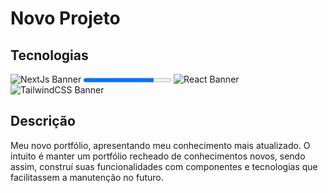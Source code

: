 # Novo Projeto

## Tecnologias

<img src="img/nextjsBanner.png" alt="NextJs Banner"> <progress value="80" max="100"></progress>
<img src="img/reactjsBanner.png" alt="React Banner">
<img src="img/twBanner.png" alt="TailwindCSS Banner">

<h2>Descrição</h2>
<p>Meu novo portfólio, apresentando meu conhecimento mais atualizado. O intuito é manter um portfólio recheado de conhecimentos novos, sendo assim, construí suas funcionalidades com componentes e tecnologias que facilitassem a manutenção no futuro.</p>